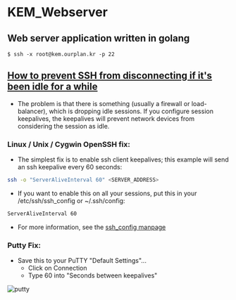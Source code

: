 # KEM_Webserver<br>
## Web server application written in golang<br>
```Text
$ ssh -x root@kem.ourplan.kr -p 22
```
## [How to prevent SSH from disconnecting if it's been idle for a while](https://superuser.com/questions/699676/how-to-prevent-ssh-from-disconnecting-if-its-been-idle-for-a-while)<br>
* The problem is that there is something (usually a firewall or load-balancer), which is dropping idle sessions. If you configure session keepalives, the keepalives will prevent network devices from considering the session as idle.<br>

### Linux / Unix / Cygwin OpenSSH fix:<br>
* The simplest fix is to enable ssh client keepalives; this example will send an ssh keepalive every 60 seconds:<br>
```bash
ssh -o "ServerAliveInterval 60" <SERVER_ADDRESS>
```

* If you want to enable this on all your sessions, put this in your /etc/ssh/ssh_config or ~/.ssh/config:<br>
```bash
ServerAliveInterval 60
```

* For more information, see the [ssh_config manpage](https://linux.die.net/man/5/ssh_config)<br>

### Putty Fix:<br>
* Save this to your PuTTY "Default Settings"...<br>
    * Click on Connection<br>
    * Type 60 into "Seconds between keepalives"<br>
    
![putty](https://i.stack.imgur.com/Tgrlr.png)

